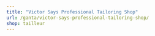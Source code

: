 ```yaml
---
title: "Victor Says Professional Tailoring Shop"
url: /ganta/victor-says-professional-tailoring-shop/
shop: tailleur
---
```


